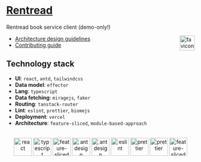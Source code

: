 # [Rentread](https://github.com/liknox/rentread)

Rentread book service client (demo-only!)

<img alt="favicon" src="public/favicon.ico" height=40 align="right" />

- [Architecture design guidelines](https://feature-sliced.design/)
- [Contributing guide](CONTRIBUTING.md)

## Technology stack

- **UI**: `react`, `antd`, `tailwindcss`
- **Data model**: `effector`
- **Lang**: `typescript`
- **Data fetching**: `miragejs`, `faker`
- **Routing**: `tanstack-router`
- **Lint**: `eslint`, `prettier`, `biomejs`
- **Deployment**: `vercel`
- **Architecture**: `feature-sliced`, `module-based-approach`

<br />

<div align="center">
<img title="react" alt="react" height=48 src="https://cdn.auth0.com/blog/react-js/react.png"/>
<img title="typescript" alt="typescript" height=48 src="https://raw.githubusercontent.com/remojansen/logo.ts/master/ts.png"/>
<img title="effector" alt="feature-sliced" height=48 src="https://effector.dev/favicon.ico"/>
<img title="antdesign" alt="antdesign" height=48 src="https://gw.alipayobjects.com/zos/rmsportal/KDpgvguMpGfqaHPjicRK.svg"/>
<img title="tailwindcss" alt="antdesign" height=48 src="https://media.zeemly.com/media/product/tailwind-css.png"/>
<img title="eslint" alt="eslint" height=48 src="https://d33wubrfki0l68.cloudfront.net/204482ca413433c80cd14fe369e2181dd97a2a40/092e2/assets/img/logo.svg"/>
<img title="prettier" alt="prettier" height=48 src="https://prettier.io/icon.png"/>
<img title="biomejs" alt="prettier" height=48 src="https://biomejs.gallerycdn.vsassets.io/extensions/biomejs/biome/2024.3.70509/1709788159437/Microsoft.VisualStudio.Services.Icons.Default"/>
<img title="feature-sliced-design" alt="feature-sliced" height=48 src="https://avatars.githubusercontent.com/u/60469024?s=200&v=4"/>
</div>
